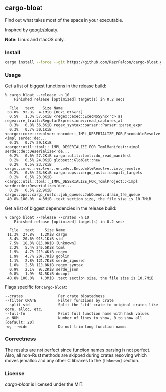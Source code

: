 ## cargo-bloat

Find out what takes most of the space in your executable.

Inspired by [google/bloaty](https://github.com/google/bloaty).

**Note:** Linux and macOS only.

### Install

```bash
cargo install --force --git https://github.com/RazrFalcon/cargo-bloat.git
```

### Usage

Get a list of biggest functions in the release build:

```
% cargo bloat --release -n 10          
    Finished release [optimized] target(s) in 0.2 secs

  File  .text    Size Name
 38.0%  93.3%  4.1MiB [8671 Others]
  0.5%   1.3% 57.6KiB <regex::exec::ExecNoSync<'c> as regex::re_trait::RegularExpression>::read_captures_at
  0.3%   0.8% 36.3KiB regex_syntax::parser::Parser::parse_expr
  0.3%   0.7% 30.1KiB <cargo::core::resolver::encode::_IMPL_DESERIALIZE_FOR_EncodableResolve::<impl serde::de:...
  0.3%   0.7% 29.1KiB <cargo::util::toml::_IMPL_DESERIALIZE_FOR_TomlManifest::<impl serde::de::Deserialize<'de...
  0.2%   0.6% 27.2KiB cargo::util::toml::do_read_manifest
  0.2%   0.5% 24.0KiB globset::GlobSet::new
  0.2%   0.5% 23.7KiB cargo::core::resolver::encode::EncodableResolve::into_resolve
  0.2%   0.5% 23.6KiB cargo::ops::cargo_rustc::compile_targets
  0.2%   0.5% 23.0KiB <cargo::util::toml::_IMPL_DESERIALIZE_FOR_TomlProject::<impl serde::de::Deserialize<'de>...
  0.2%   0.5% 22.9KiB cargo::ops::cargo_rustc::job_queue::JobQueue::drain_the_queue
 40.8% 100.0%  4.3MiB .text section size, the file size is 10.7MiB
```

Get a list of biggest dependencies in the release build:
```
% cargo bloat --release --crates -n 10
    Finished release [optimized] target(s) in 0.2 secs
    
  File  .text     Size Name
 11.3%  27.8%   1.2MiB cargo
  8.4%  20.6% 918.1KiB std
  7.5%  18.3% 815.0KiB [Unknown]
  2.2%   5.4% 240.5KiB toml
  1.9%   4.7% 210.4KiB regex
  1.9%   4.7% 207.7KiB goblin
  1.1%   2.8% 124.7KiB serde_ignored
  1.0%   2.5% 110.8KiB regex_syntax
  0.9%   2.1%  95.2KiB serde_json
  0.8%   1.9%  84.5KiB docopt
 40.8% 100.0%   4.3MiB .text section size, the file size is 10.7MiB
```

Flags specific for `cargo-bloat`:
```
--crates                Per crate bloatedness
--filter CRATE          Filter functions by crate
--split-std             Split the 'std' crate to original crates like core, alloc, etc.
--full-fn               Print full function name with hash values
-n NUM                  Number of lines to show, 0 to show all [default: 20]
-w, --wide              Do not trim long function names
```

### Correctness

The results are not perfect since function names parsing is not perfect.
Also, all non-Rust methods are skipped during crates resolving which moves jemalloc
and any other C libraries to the `[Unknown]` section.

### License

*cargo-bloat* is licensed under the MIT.
